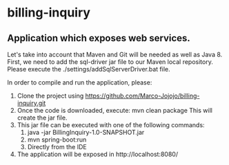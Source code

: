 # billing-inquiry
## Application which exposes web services.

Let's take into account that Maven and Git will be needed as well as Java 8.
First, we need to add the sql-driver jar file to our Maven local repository. Please execute the ./settings/addSqlServerDriver.bat file. 

In order to compile and run the application, please:

1. Clone the project using https://github.com/Marco-Jojojo/billing-inquiry.git
2. Once the code is downloaded, execute:
    mvn clean package
    This will create the jar file.
3. This jar file can be executed with one of the following commands:
    1. java -jar BillingInquiry-1.0-SNAPSHOT.jar
    2. mvn spring-boot:run
    3. Directly from the IDE
4. The application will be exposed in http://localhost:8080/